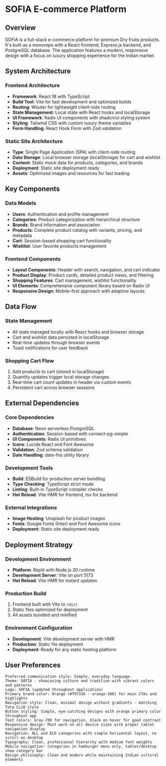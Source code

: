 # SOFIA E-commerce Platform

## Overview

SOFIA is a full-stack e-commerce platform for premium Dry fruits  products. It's built as a monorepo with a React frontend, Express.js backend, and PostgreSQL database. The application features a modern, responsive design with a focus on luxury shopping experience for the Indian market.

## System Architecture

### Frontend Architecture
- **Framework**: React 18 with TypeScript
- **Build Tool**: Vite for fast development and optimized builds
- **Routing**: Wouter for lightweight client-side routing
- **State Management**: Local state with React hooks and localStorage
- **UI Framework**: Radix UI components with shadcn/ui styling system
- **Styling**: Tailwind CSS with custom luxury theme variables
- **Form Handling**: React Hook Form with Zod validation

### Static Site Architecture
- **Type**: Single Page Application (SPA) with client-side routing
- **Data Storage**: Local browser storage (localStorage) for cart and wishlist
- **Content**: Static mock data for products, categories, and brands
- **Deployment**: Static site deployment ready
- **Assets**: Optimized images and resources for fast loading

## Key Components

### Data Models
- **Users**: Authentication and profile management
- **Categories**: Product categorization with hierarchical structure
- **Brands**: Brand information and association
- **Products**: Complete product catalog with variants, pricing, and metadata
- **Cart**: Session-based shopping cart functionality
- **Wishlist**: User favorite products management

### Frontend Components
- **Layout Components**: Header with search, navigation, and cart indicator
- **Product Display**: Product cards, detailed product views, and filtering
- **Shopping Features**: Cart management, wishlist functionality
- **UI Elements**: Comprehensive component library based on Radix UI
- **Responsive Design**: Mobile-first approach with adaptive layouts

## Data Flow

### State Management
- All state managed locally with React hooks and browser storage
- Cart and wishlist data persisted in localStorage
- Real-time updates through browser events
- Toast notifications for user feedback

### Shopping Cart Flow
1. Add products to cart (stored in localStorage)
2. Quantity updates trigger local storage changes
3. Real-time cart count updates in header via custom events
4. Persistent cart across browser sessions

## External Dependencies

### Core Dependencies
- **Database**: Neon serverless PostgreSQL
- **Authentication**: Session-based with connect-pg-simple
- **UI Components**: Radix UI primitives
- **Icons**: Lucide React and Font Awesome
- **Validation**: Zod schema validation
- **Date Handling**: date-fns utility library

### Development Tools
- **Build**: ESBuild for production server bundling
- **Type Checking**: TypeScript strict mode
- **Linting**: Built-in TypeScript compiler checks
- **Hot Reload**: Vite HMR for frontend, tsx for backend

### External Integrations
- **Image Hosting**: Unsplash for product images
- **Fonts**: Google Fonts (Inter) and Font Awesome icons
- **Deployment**: Static site deployment ready

## Deployment Strategy

### Development Environment
- **Platform**: Replit with Node.js 20 runtime
- **Development Server**: Vite on port 5173
- **Hot Reload**: Vite HMR for instant updates

### Production Build
1. Frontend built with Vite to `/dist`
2. Static files optimized for deployment
3. All assets bundled and minified

### Environment Configuration
- **Development**: Vite development server with HMR
- **Production**: Static file deployment
- **Deployment**: Ready for any static hosting platform

## User Preferences
```
Preferred communication style: Simple, everyday language.
Theme: SOFIA - showcasing culture and tradition with vibrant colors and patterns
Logo: SOFIA (updated throughout application)
Primary brand color: Orange (#f97316 - orange-500) for main CTAs and highlights
Navigation style: Clean, minimal design without gradients - matching Tata CLiQ style
Button styling: Simple, eye-catching designs with orange primary color throughout app
Text colors: Gray-700 for navigation, black on hover for good contrast
Responsive design: Must work on all device sizes with proper tablet navigation display
Navigation: ALL and ECO categories with simple horizontal layout, no scroll on desktop
Typography: Clean, professional hierarchy with medium font weights
Mobile navigation: Categories in hamburger menu only, tablet/desktop show category bar
Design philosophy: Clean and modern while maintaining Indian cultural elements
```